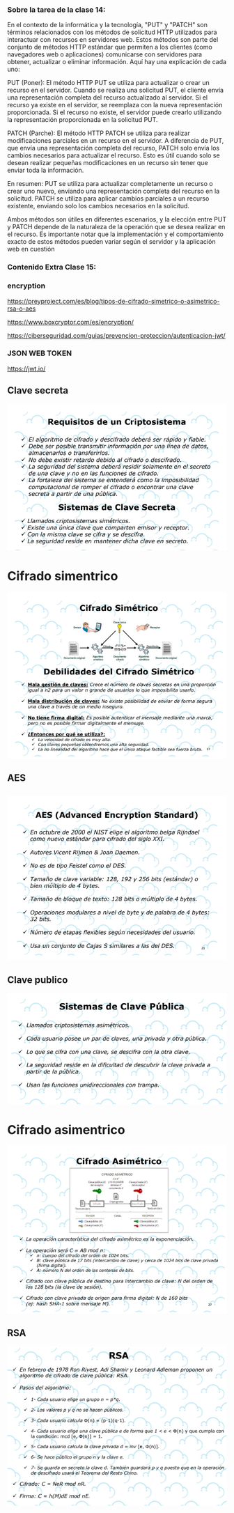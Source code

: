 ### Sobre la tarea de la clase 14:
En el contexto de la informática y la tecnología, "PUT" y "PATCH" son términos relacionados con los métodos de solicitud HTTP utilizados para interactuar con recursos en servidores web. 
Estos métodos son parte del conjunto de métodos HTTP estándar que permiten a los clientes (como navegadores web o aplicaciones) comunicarse con servidores para obtener, actualizar o eliminar información. Aquí hay una explicación de cada uno:


PUT (Poner): El método HTTP PUT se utiliza para actualizar o crear un recurso en el servidor. Cuando se realiza una solicitud PUT, el cliente envía una representación completa del recurso actualizado al servidor. Si el recurso ya existe en el servidor, se reemplaza con la nueva representación proporcionada. Si el recurso no existe, el servidor puede crearlo utilizando la representación proporcionada en la solicitud PUT.


PATCH (Parche): El método HTTP PATCH se utiliza para realizar modificaciones parciales en un recurso en el servidor. A diferencia de PUT, que envía una representación completa del recurso, PATCH solo envía los cambios necesarios para actualizar el recurso. Esto es útil cuando solo se desean realizar pequeñas modificaciones en un recurso sin tener que enviar toda la información.


En resumen:
PUT se utiliza para actualizar completamente un recurso o crear uno nuevo, enviando una representación completa del recurso en la solicitud.
PATCH se utiliza para aplicar cambios parciales a un recurso existente, enviando solo los cambios necesarios en la solicitud.


Ambos métodos son útiles en diferentes escenarios, y la elección entre PUT y PATCH depende de la naturaleza de la operación que se desea realizar en el recurso. Es importante notar que la implementación y el comportamiento exacto de estos métodos pueden variar según el servidor y la aplicación web en cuestión





### Contenido Extra Clase 15:

### encryption
https://preyproject.com/es/blog/tipos-de-cifrado-simetrico-o-asimetrico-rsa-o-aes

https://www.boxcryptor.com/es/encryption/ 

https://ciberseguridad.com/guias/prevencion-proteccion/autenticacion-jwt/ 

### JSON WEB TOKEN
https://jwt.io/

## Clave secreta
![Clave secreta](../ContenidoExtra/clave%20secreta.png)
# Cifrado simentrico
![Cifrado simentrico](../ContenidoExtra/cifrado%20simetrico.png)
## AES
![AES](../ContenidoExtra/aes.png)
------------------------------------------------------------------------------------------
## Clave publico
![Clave publico](../ContenidoExtra/clave%20publica.png)
# Cifrado asimentrico
![Cifrado asimentrico](../ContenidoExtra/cifrado%20asimetrico.png)
## RSA
![RSA](../ContenidoExtra/rsa.png)
